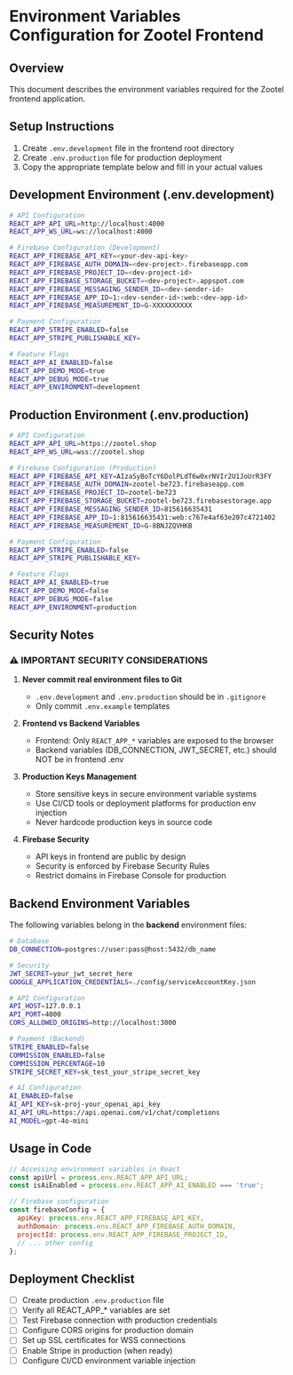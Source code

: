 # Environment Variables Configuration for Zootel Frontend

## Overview
This document describes the environment variables required for the Zootel frontend application.

## Setup Instructions

1. Create `.env.development` file in the frontend root directory
2. Create `.env.production` file for production deployment
3. Copy the appropriate template below and fill in your actual values

## Development Environment (.env.development)

```bash
# API Configuration
REACT_APP_API_URL=http://localhost:4000
REACT_APP_WS_URL=ws://localhost:4000

# Firebase Configuration (Development)
REACT_APP_FIREBASE_API_KEY=<your-dev-api-key>
REACT_APP_FIREBASE_AUTH_DOMAIN=<dev-project>.firebaseapp.com
REACT_APP_FIREBASE_PROJECT_ID=<dev-project-id>
REACT_APP_FIREBASE_STORAGE_BUCKET=<dev-project>.appspot.com
REACT_APP_FIREBASE_MESSAGING_SENDER_ID=<dev-sender-id>
REACT_APP_FIREBASE_APP_ID=1:<dev-sender-id>:web:<dev-app-id>
REACT_APP_FIREBASE_MEASUREMENT_ID=G-XXXXXXXXXX

# Payment Configuration
REACT_APP_STRIPE_ENABLED=false
REACT_APP_STRIPE_PUBLISHABLE_KEY=

# Feature Flags
REACT_APP_AI_ENABLED=false
REACT_APP_DEMO_MODE=true
REACT_APP_DEBUG_MODE=true
REACT_APP_ENVIRONMENT=development
```

## Production Environment (.env.production)

```bash
# API Configuration
REACT_APP_API_URL=https://zootel.shop
REACT_APP_WS_URL=wss://zootel.shop

# Firebase Configuration (Production)
REACT_APP_FIREBASE_API_KEY=AIzaSyBoTcY6DolPLdT6w0xrNVIr2U1JoUrR3FY
REACT_APP_FIREBASE_AUTH_DOMAIN=zootel-be723.firebaseapp.com
REACT_APP_FIREBASE_PROJECT_ID=zootel-be723
REACT_APP_FIREBASE_STORAGE_BUCKET=zootel-be723.firebasestorage.app
REACT_APP_FIREBASE_MESSAGING_SENDER_ID=815616635431
REACT_APP_FIREBASE_APP_ID=1:815616635431:web:c767e4af63e207c4721402
REACT_APP_FIREBASE_MEASUREMENT_ID=G-8BNJZQVHKB

# Payment Configuration
REACT_APP_STRIPE_ENABLED=false
REACT_APP_STRIPE_PUBLISHABLE_KEY=

# Feature Flags
REACT_APP_AI_ENABLED=true
REACT_APP_DEMO_MODE=false
REACT_APP_DEBUG_MODE=false
REACT_APP_ENVIRONMENT=production
```

## Security Notes

### ⚠️ IMPORTANT SECURITY CONSIDERATIONS

1. **Never commit real environment files to Git**
   - `.env.development` and `.env.production` should be in `.gitignore`
   - Only commit `.env.example` templates

2. **Frontend vs Backend Variables**
   - Frontend: Only `REACT_APP_*` variables are exposed to the browser
   - Backend variables (DB_CONNECTION, JWT_SECRET, etc.) should NOT be in frontend .env

3. **Production Keys Management**
   - Store sensitive keys in secure environment variable systems
   - Use CI/CD tools or deployment platforms for production env injection
   - Never hardcode production keys in source code

4. **Firebase Security**
   - API keys in frontend are public by design
   - Security is enforced by Firebase Security Rules
   - Restrict domains in Firebase Console for production

## Backend Environment Variables

The following variables belong in the **backend** environment files:

```bash
# Database
DB_CONNECTION=postgres://user:pass@host:5432/db_name

# Security
JWT_SECRET=your_jwt_secret_here
GOOGLE_APPLICATION_CREDENTIALS=./config/serviceAccountKey.json

# API Configuration
API_HOST=127.0.0.1
API_PORT=4000
CORS_ALLOWED_ORIGINS=http://localhost:3000

# Payment (Backend)
STRIPE_ENABLED=false
COMMISSION_ENABLED=false
COMMISSION_PERCENTAGE=10
STRIPE_SECRET_KEY=sk_test_your_stripe_secret_key

# AI Configuration
AI_ENABLED=false
AI_API_KEY=sk-proj-your_openai_api_key
AI_API_URL=https://api.openai.com/v1/chat/completions
AI_MODEL=gpt-4o-mini
```

## Usage in Code

```javascript
// Accessing environment variables in React
const apiUrl = process.env.REACT_APP_API_URL;
const isAiEnabled = process.env.REACT_APP_AI_ENABLED === 'true';

// Firebase configuration
const firebaseConfig = {
  apiKey: process.env.REACT_APP_FIREBASE_API_KEY,
  authDomain: process.env.REACT_APP_FIREBASE_AUTH_DOMAIN,
  projectId: process.env.REACT_APP_FIREBASE_PROJECT_ID,
  // ... other config
};
```

## Deployment Checklist

- [ ] Create production `.env.production` file
- [ ] Verify all REACT_APP_* variables are set
- [ ] Test Firebase connection with production credentials
- [ ] Configure CORS origins for production domain
- [ ] Set up SSL certificates for WSS connections
- [ ] Enable Stripe in production (when ready)
- [ ] Configure CI/CD environment variable injection 